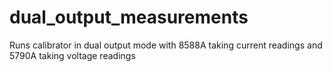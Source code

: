 # dual_output_measurements
Runs calibrator in dual output mode with 8588A taking current readings and 5790A taking voltage readings
